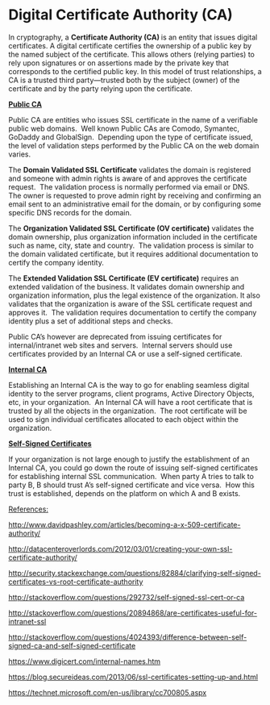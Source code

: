 # Digital Certificate Authority (CA)
<p>In cryptography, a <strong>Certificate Authority (CA) </strong>is an entity that issues digital certificates. A digital certificate certifies the ownership of a public key by the named subject of the certificate. This allows others (relying parties) to rely upon signatures or on assertions made by the private key that corresponds to the certified public key. In this model of trust relationships, a CA is a trusted third party—trusted both by the subject (owner) of the certificate and by the party relying upon the certificate.</p>
<p><strong><u>Public CA</u></strong></p>
<p>Public CA are entities who issues SSL certificate in the name of a verifiable public web domains.  Well known Public CAs are Comodo, Symantec, GoDaddy and GlobalSign.  Depending upon the type of certificate issued, the level of validation steps performed by the Public CA on the web domain varies.</p>
<p>The <strong>Domain Validated SSL Certificate</strong> validates the domain is registered and someone with admin rights is aware of and approves the certificate request.  The validation process is normally performed via email or DNS. The owner is requested to prove admin right by receiving and confirming an email sent to an administrative email for the domain, or by configuring some specific DNS records for the domain.</p>
<p>The <strong>Organization Validated SSL Certificate (OV certificate)</strong> validates the domain ownership, plus organization information included in the certificate such as name, city, state and country.  The validation process is similar to the domain validated certificate, but it requires additional documentation to certify the company identity.</p>
<p>The <strong>Extended Validation SSL Certificate (EV certificate)</strong> requires an extended validation of the business. It validates domain ownership and organization information, plus the legal existence of the organization. It also validates that the organization is aware of the SSL certificate request and approves it.  The validation requires documentation to certify the company identity plus a set of additional steps and checks.</p>
<p>Public CA’s however are deprecated from issuing certificates for internal/intranet web sites and servers.  Internal servers should use certificates provided by an Internal CA or use a self-signed certificate.</p>
<p><strong><u>Internal CA</u></strong></p>
<p>Establishing an Internal CA is the way to go for enabling seamless digital identity to the server programs, client programs, Active Directory Objects, etc, in your organization.  An Internal CA will have a root certificate that is trusted by all the objects in the organization.  The root certificate will be used to sign individual certificates allocated to each object within the organization. </p>
<p><strong><u>Self-Signed Certificates</u></strong></p>
<p>If your organization is not large enough to justify the establishment of an Internal CA, you could go down the route of issuing self-signed certificates for establishing internal SSL communication.  When party A tries to talk to party B, B should trust A’s self-signed certificate and vice versa.  How this trust is established, depends on the platform on which A and B exists.</p>
<p><u>References:</u></p>
<p><a href="http://www.davidpashley.com/articles/becoming-a-x-509-certificate-authority/" target="_blank" rel="noopener">http://www.davidpashley.com/articles/becoming-a-x-509-certificate-authority/</a></p>
<p><a href="http://datacenteroverlords.com/2012/03/01/creating-your-own-ssl-certificate-authority/" target="_blank" rel="noopener">http://datacenteroverlords.com/2012/03/01/creating-your-own-ssl-certificate-authority/</a></p>
<p><a href="http://security.stackexchange.com/questions/82884/clarifying-self-signed-certificates-vs-root-certificate-authority" target="_blank" rel="noopener">http://security.stackexchange.com/questions/82884/clarifying-self-signed-certificates-vs-root-certificate-authority</a></p>
<p><a href="http://stackoverflow.com/questions/292732/self-signed-ssl-cert-or-ca" target="_blank" rel="noopener">http://stackoverflow.com/questions/292732/self-signed-ssl-cert-or-ca</a></p>
<p><a href="http://stackoverflow.com/questions/20894868/are-certificates-useful-for-intranet-ssl" target="_blank" rel="noopener">http://stackoverflow.com/questions/20894868/are-certificates-useful-for-intranet-ssl</a></p>
<p><a href="http://stackoverflow.com/questions/4024393/difference-between-self-signed-ca-and-self-signed-certificate" target="_blank" rel="noopener">http://stackoverflow.com/questions/4024393/difference-between-self-signed-ca-and-self-signed-certificate</a></p>
<p><a href="https://www.digicert.com/internal-names.htm" target="_blank" rel="noopener">https://www.digicert.com/internal-names.htm</a></p>
<p><a href="https://blog.secureideas.com/2013/06/ssl-certificates-setting-up-and.html" target="_blank" rel="noopener">https://blog.secureideas.com/2013/06/ssl-certificates-setting-up-and.html</a></p>
<p><a href="https://technet.microsoft.com/en-us/library/cc700805.aspx" target="_blank" rel="noopener">https://technet.microsoft.com/en-us/library/cc700805.aspx</a></p>
